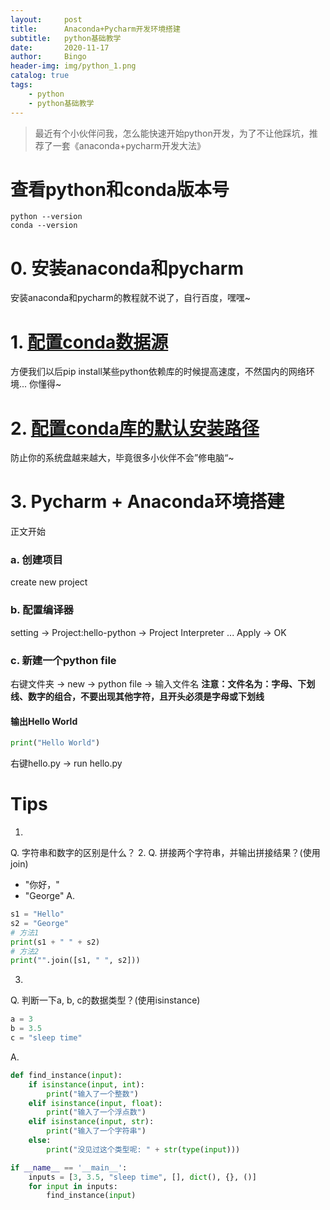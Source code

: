 ```yaml
---
layout:     post
title:      Anaconda+Pycharm开发环境搭建
subtitle:   python基础教学
date:       2020-11-17
author:     Bingo
header-img: img/python_1.png
catalog: true
tags:
    - python
    - python基础教学
---
```


> 最近有个小伙伴问我，怎么能快速开始python开发，为了不让他踩坑，推荐了一套《anaconda+pycharm开发大法》

# 查看python和conda版本号
```SHELL
python --version
conda --version
```
# 0. 安装anaconda和pycharm
安装anaconda和pycharm的教程就不说了，自行百度，嘿嘿~

# 1. [配置conda数据源](https://blog.csdn.net/Justdoforever/article/details/104152801)
方便我们以后pip install某些python依赖库的时候提高速度，不然国内的网络环境... 你懂得~

# 2. [配置conda库的默认安装路径](https://www.jb51.net/article/149625.htm)
防止你的系统盘越来越大，毕竟很多小伙伴不会”修电脑“~

# 3. Pycharm + Anaconda环境搭建
正文开始

### a. 创建项目
create new project
### b. 配置编译器
setting -> Project:hello-python -> Project Interpreter
...
Apply -> OK
### c. 新建一个python file
右键文件夹 -> new -> python file -> 输入文件名
**注意：文件名为：字母、下划线、数字的组合，不要出现其他字符，且开头必须是字母或下划线**

#### 输出Hello World
```python
print("Hello World")
```
右键hello.py -> run hello.py

# Tips
1. 
Q. 字符串和数字的区别是什么？
2. 
Q. 拼接两个字符串，并输出拼接结果？(使用join)
- "你好，"  
- "George"
A. 
```python
s1 = "Hello"
s2 = "George"
# 方法1
print(s1 + " " + s2)
# 方法2
print("".join([s1, " ", s2]))
```

3. 
Q. 判断一下a, b, c的数据类型？(使用isinstance)
```python
a = 3
b = 3.5
c = "sleep time"
```
A. 
```python
def find_instance(input):
    if isinstance(input, int):
        print("输入了一个整数")
    elif isinstance(input, float):
        print("输入了一个浮点数")
    elif isinstance(input, str):
        print("输入了一个字符串")
    else:
        print("没见过这个类型呢: " + str(type(input)))

if __name__ == '__main__':
    inputs = [3, 3.5, "sleep time", [], dict(), {}, ()]
    for input in inputs:
        find_instance(input)
```



